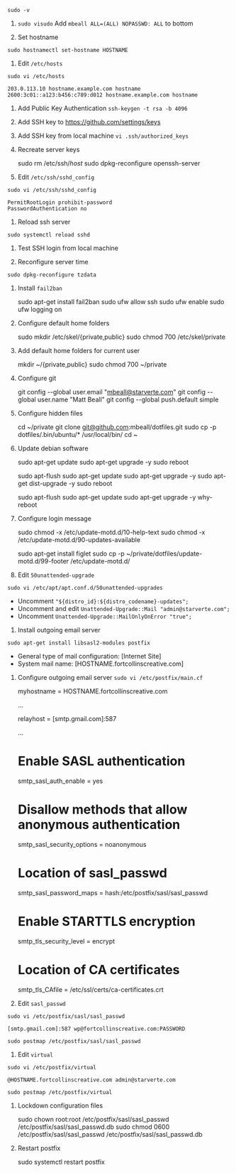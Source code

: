 
`sudo -v`

1. `sudo visudo`
Add `mbeall ALL=(ALL) NOPASSWD: ALL` to bottom

1. Set hostname

`sudo hostnamectl set-hostname HOSTNAME`

1. Edit `/etc/hosts`

`sudo vi /etc/hosts`

    203.0.113.10 hostname.example.com hostname
    2600:3c01::a123:b456:c789:d012 hostname.example.com hostname

1. Add Public Key Authentication
`ssh-keygen -t rsa -b 4096`

1. Add SSH key to https://github.com/settings/keys

1. Add SSH key from local machine
`vi .ssh/authorized_keys`

1. Recreate server keys

    sudo rm /etc/ssh/*host*
    sudo dpkg-reconfigure openssh-server

1. Edit `/etc/ssh/sshd_config`

`sudo vi /etc/ssh/sshd_config`

    PermitRootLogin prohibit-password
    PasswordAuthentication no

1. Reload ssh server

`sudo systemctl reload sshd`

1. Test SSH login from local machine

1. Reconfigure server time

`sudo dpkg-reconfigure tzdata`

1. Install `fail2ban`

    sudo apt-get install fail2ban
    sudo ufw allow ssh
    sudo ufw enable
    sudo ufw logging on

1. Configure default home folders

    sudo mkdir /etc/skel/{private,public}
    sudo chmod 700 /etc/skel/private

1. Add default home folders for current user

    mkdir ~/{private,public}
    sudo chmod 700 ~/private

1. Configure git

    git config --global user.email "mbeall@starverte.com"
    git config --global user.name "Matt Beall"
    git config --global push.default simple

1. Configure hidden files

    cd ~/private
    git clone git@github.com:mbeall/dotfiles.git
    sudo cp -p dotfiles/.bin/ubuntu/* /usr/local/bin/
    cd ~

1. Update debian software

    sudo apt-get update
    sudo apt-get upgrade -y
    sudo reboot

    sudo apt-flush
    sudo apt-get update
    sudo apt-get upgrade -y
    sudo apt-get dist-upgrade -y
    sudo reboot

    sudo apt-flush
    sudo apt-get update
    sudo apt-get upgrade -y
    why-reboot

1. Configure login message

    sudo chmod -x /etc/update-motd.d/10-help-text
    sudo chmod -x /etc/update-motd.d/90-updates-available

    sudo apt-get install figlet
    sudo cp -p ~/private/dotfiles/update-motd.d/99-footer /etc/update-motd.d/

1. Edit `50unattended-upgrade`

`sudo vi /etc/apt/apt.conf.d/50unattended-upgrades`

- Uncomment `"${distro_id}:${distro_codename}-updates";`
- Uncomment and edit `Unattended-Upgrade::Mail "admin@starverte.com";`
- Uncomment `Unattended-Upgrade::MailOnlyOnError "true";`

1. Install outgoing email server

`sudo apt-get install libsasl2-modules postfix`

- General type of mail configuration: [Internet Site]
- System mail name: [HOSTNAME.fortcollinscreative.com]

1. Configure outgoing email server
`sudo vi /etc/postfix/main.cf`

    myhostname = HOSTNAME.fortcollinscreative.com

    ...

    relayhost = [smtp.gmail.com]:587

    ...

    # Enable SASL authentication
    smtp_sasl_auth_enable = yes
    # Disallow methods that allow anonymous authentication
    smtp_sasl_security_options = noanonymous
    # Location of sasl_passwd
    smtp_sasl_password_maps = hash:/etc/postfix/sasl/sasl_passwd
    # Enable STARTTLS encryption
    smtp_tls_security_level = encrypt
    # Location of CA certificates
    smtp_tls_CAfile = /etc/ssl/certs/ca-certificates.crt

1. Edit `sasl_passwd`

`sudo vi /etc/postfix/sasl/sasl_passwd`

    [smtp.gmail.com]:587 wp@fortcollinscreative.com:PASSWORD

`sudo postmap /etc/postfix/sasl/sasl_passwd`

1. Edit `virtual`

`sudo vi /etc/postfix/virtual`

    @HOSTNAME.fortcollinscreative.com admin@starverte.com

`sudo postmap /etc/postfix/virtual`

1. Lockdown configuration files

    sudo chown root:root /etc/postfix/sasl/sasl_passwd /etc/postfix/sasl/sasl_passwd.db
    sudo chmod 0600 /etc/postfix/sasl/sasl_passwd /etc/postfix/sasl/sasl_passwd.db

1. Restart postfix

    sudo systemctl restart postfix

